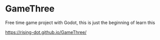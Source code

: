 # GameThree

Free time game project with Godot, this is just the beginning of learn this  

https://rising-dot.github.io/GameThree/

